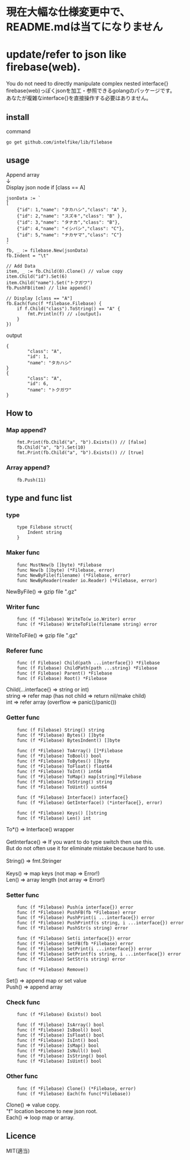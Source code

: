 # 現在大幅な仕様変更中で、README.mdは当てになりません

# update/refer to json like firebase(web).
You do not need to directly manipulate complex nested interface{}<br>
firebase(web)っぽくjsonを加工・参照できるgolangのパッケージです。<br>
あなたが複雑なinterface{}を直接操作する必要はありません。<br>

## install
command

```go get github.com/intelfike/lib/filebase```

## usage

Append array <br>
↓<br>
Display json node if [class == A]<br>

```
jsonData := `
[
    {"id": 1,"name": "タカハシ","class": "A" },
    {"id": 2,"name": "スズキ","class": "B" },
    {"id": 3,"name": "タナカ","class": "B"},
    {"id": 4,"name": "イシバシ","class": "C"},
    {"id": 5,"name": "ナカヤマ","class": "C"} 
]
`
fb, _ := filebase.New(jsonData)
fb.Indent = "\t"

// Add Data
item, _ := fb.Child(0).Clone() // value copy
item.Child("id").Set(6)
item.Child("name").Set("トクガワ")
fb.PushFB(item) // like append()

// Display [class == "A"]
fb.Each(func(f *filebase.Filebase) {
    if f.Child("class").ToString() == "A" {
        fmt.Println(f) // ↓[output]↓
    }
})
```

output

```
{
        "class": "A",
        "id": 1,
        "name": "タカハシ"
}
{
        "class": "A",
        "id": 6,
        "name": "トクガワ"
}
```

## How to

### Map append?

```
    fmt.Print(fb.Child("a", "b").Exists()) // [false]
    fb.Child("a", "b").Set(10)
    fmt.Print(fb.Child("a", "b").Exists()) // [true]
```

### Array append?

```
    fb.Push(11)
```

## type and func list

### type

```
    type Filebase struct{
        Indent string
    }
```

### Maker func

```
    func MustNew(b []byte) *Filebase
    func New(b []byte) (*Filebase, error)
    func NewByFile(filename) (*Filebase, error)
    func NewByReader(reader io.Reader) (*Filebase, error)
```
NewByFile() => gzip file ".gz"

### Writer func

```
    func (f *Filebase) WriteTo(w io.Writer) error
    func (f *Filebase) WriteToFile(filename string) error
```
WriteToFile() => gzip file ".gz"

### Referer func

```
    func (f Filebase) Child(path ...interface{}) *Filebase
    func (f Filebase) ChildPath(path ...string) *Filebase
    func (f Filebase) Parent() *Filebase
    func (f Filebase) Root() *Filebase
```
Child(...interface{} => string or int) <br>
string => refer map (has not child => return nil/make child) <br>
int => refer array (overflow => panic()/panic()) <br>

### Getter func

```
    func (f Filebase) String() string
    func (f *Filebase) Bytes() []byte
    func (f *Filebase) BytesIndent() []byte

    func (f *Filebase) ToArray() []*Filebase
    func (f *Filebase) ToBool() bool
    func (f *Filebase) ToBytes() []byte
    func (f *Filebase) ToFloat() float64
    func (f *Filebase) ToInt() int64
    func (f *Filebase) ToMap() map[string]*Filebase
    func (f *Filebase) ToString() string
    func (f *Filebase) ToUint() uint64

    func (f *Filebase) Interface() interface{}
    func (f *Filebase) GetInterface() (*interface{}, error)
    
    func (f *Filebase) Keys() []string
    func (f *Filebase) Len() int
```

To*() => Interface() wrapper<br>
<br>
GetInterface() => If you want to do type switch then use this.<br>
But do not often use it for eliminate mistake because hard to use.<br>
<br>
String() => fmt.Stringer<br>
<br>
Keys() => map keys (not map => Error!) <br>
Len() => array length (not array => Error!) <br>

### Setter func

```
    func (f *Filebase) Push(a interface{}) error
    func (f *Filebase) PushFB(fb *Filebase) error
    func (f *Filebase) PushPrint(i ...interface{}) error
    func (f *Filebase) PushPrintf(s string, i ...interface{}) error
    func (f *Filebase) PushStr(s string) error

    func (f *Filebase) Set(i interface{}) error
    func (f *Filebase) SetFB(fb *Filebase) error
    func (f *Filebase) SetPrint(i ...interface{}) error
    func (f *Filebase) SetPrintf(s string, i ...interface{}) error
    func (f *Filebase) SetStr(s string) error
    
    func (f *Filebase) Remove()
```
Set() => append map or set value<br>
Push() => append array <br>

### Check func

```
    func (f *Filebase) Exists() bool

    func (f *Filebase) IsArray() bool
    func (f *Filebase) IsBool() bool
    func (f *Filebase) IsFloat() bool
    func (f *Filebase) IsInt() bool
    func (f *Filebase) IsMap() bool
    func (f *Filebase) IsNull() bool
    func (f *Filebase) IsString() bool
    func (f *Filebase) IsUint() bool
```

### Other func
```
    func (f *Filebase) Clone() (*Filebase, error) 
    func (f *Filebase) Each(fn func(*Filebase))
```
Clone() => value copy. <br>
"f" location become to new json root.<br>
Each() => loop map or array.<br>

## Licence
MIT(適当)
